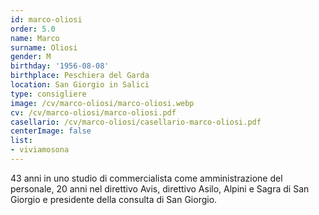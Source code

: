 ```yaml
---
id: marco-oliosi
order: 5.0
name: Marco
surname: Oliosi
gender: M
birthday: '1956-08-08'
birthplace: Peschiera del Garda
location: San Giorgio in Salici
type: consigliere
image: /cv/marco-oliosi/marco-oliosi.webp
cv: /cv/marco-oliosi/marco-oliosi.pdf
casellario: /cv/marco-oliosi/casellario-marco-oliosi.pdf
centerImage: false
list:
- viviamosona
---
```


43 anni in uno studio di commercialista come amministrazione del personale, 20 anni nel direttivo Avis, direttivo Asilo, Alpini e Sagra di San Giorgio e presidente della consulta di San Giorgio.